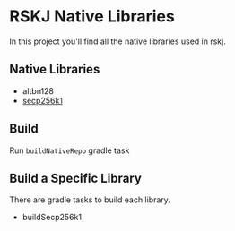 # RSKJ Native Libraries

In this project you'll find all the native libraries used in rskj.

## Native Libraries

- altbn128
- [secp256k1](secp256k1/README.md)

## Build

Run `buildNativeRepo` gradle task

## Build a Specific Library

There are gradle tasks to build each library.
- buildSecp256k1


